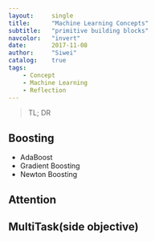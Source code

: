 ```yaml
---
layout:     single
title:      "Machine Learning Concepts"
subtitle:   "primitive building blocks"
navcolor:   "invert"
date:       2017-11-08
author:     "Siwei"
catalog:    true
tags:
    - Concept
    - Machine Learning
    - Reflection
---
```



> TL; DR

## Boosting

+ AdaBoost
+ Gradient Boosting
+ Newton Boosting

## Attention

## MultiTask(side objective)
